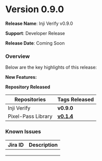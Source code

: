 # Version 0.9.0

**Release Name**: Inji Verify v0.9.0

**Support**: Developer Release

**Release Date**: Coming Soon

### **Overview** <a href="#overview" id="overview"></a>

Below are the key highlights of this release:

**New Features:**

**Repository Released**

| Repositories       | Tags Released                                                        |
| ------------------ | -------------------------------------------------------------------- |
| Inji Verify        | **v0.9.0**                                                           |
| Pixel-Pass Library | [**v0.1.4**](https://www.npmjs.com/package/@mosip/pixelpass/v/0.1.4) |

### **Known Issues**

| Jira ID | Description |
| ------- | ----------- |
|         |             |
|         |             |
|         |             |
